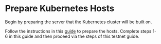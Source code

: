 # Prepare Kubernetes Hosts

Begin by preparing the server that the Kubernetes cluster will be built on.

Follow the instructions in this [guide](../kubernetes-cluster-for-akash-providers/) to prepare the hosts.  Complete steps 1-6 in this guide and then proceed via the steps of this testnet guide.
